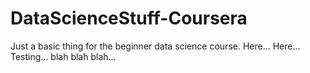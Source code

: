 # DataScienceStuff-Coursera
Just a basic thing for the beginner data science course.
Here... Here...
Testing... blah blah blah...
